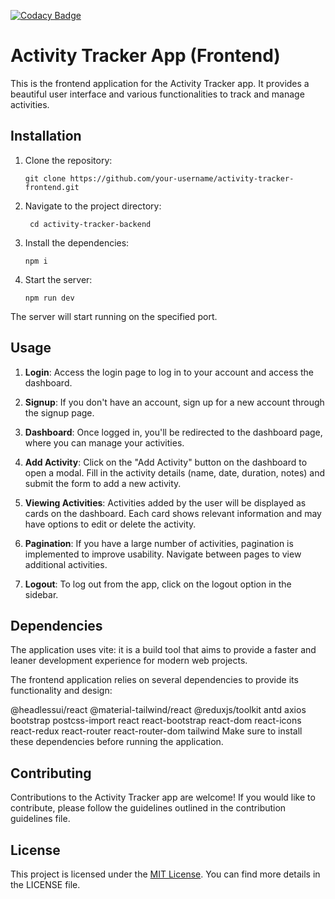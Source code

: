[![Codacy Badge](https://app.codacy.com/project/badge/Grade/ab9c80f5bc49485c905584e838e73368)](https://app.codacy.com?utm_source=gh&utm_medium=referral&utm_content=&utm_campaign=Badge_grade)

# Activity Tracker App (Frontend)
This is the frontend application for the Activity Tracker app. It provides a beautiful user interface and various functionalities to track and manage activities.

## Installation

1. Clone the repository:

   ```shell
   git clone https://github.com/your-username/activity-tracker-frontend.git
   ```
2. Navigate to the project directory:
   ```shell
    cd activity-tracker-backend
    ```
3. Install the dependencies:
    ```shell
    npm i
    ```
4. Start the server:
    ```shell
    npm run dev
    ```
The server will start running on the specified port.

## Usage

1. **Login**: Access the login page to log in to your account and access the dashboard.

2. **Signup**: If you don't have an account, sign up for a new account through the signup page.

3. **Dashboard**: Once logged in, you'll be redirected to the dashboard page, where you can manage your activities.

4. **Add Activity**: Click on the "Add Activity" button on the dashboard to open a modal. Fill in the activity details (name, date, duration, notes) and submit the form to add a new activity.

5. **Viewing Activities**: Activities added by the user will be displayed as cards on the dashboard. Each card shows relevant information and may have options to edit or delete the activity.

6. **Pagination**: If you have a large number of activities, pagination is implemented to improve usability. Navigate between pages to view additional activities.

7. **Logout**: To log out from the app, click on the logout option in the sidebar.

## Dependencies
The application uses vite: it is a build tool that aims to provide a faster and leaner development experience for modern web projects.

The frontend application relies on several dependencies to provide its functionality and design:

@headlessui/react
@material-tailwind/react
@reduxjs/toolkit
antd
axios
bootstrap
postcss-import
react
react-bootstrap
react-dom
react-icons
react-redux
react-router
react-router-dom
tailwind
Make sure to install these dependencies before running the application.

## Contributing
Contributions to the Activity Tracker app are welcome! If you would like to contribute, please follow the guidelines outlined in the contribution guidelines file.

## License
This project is licensed under the [MIT License](LICENSE). You can find more details in the LICENSE file.
